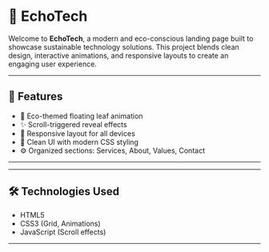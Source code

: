 # 🌱 EchoTech

Welcome to **EchoTech**, a modern and eco-conscious landing page built to showcase sustainable technology solutions. This project blends clean design, interactive animations, and responsive layouts to create an engaging user experience.

---

## 🚀 Features

- 🌿 Eco-themed floating leaf animation
- ✨ Scroll-triggered reveal effects
- 📱 Responsive layout for all devices
- 🎨 Clean UI with modern CSS styling
- ⚙️ Organized sections: Services, About, Values, Contact

---

---

## 🛠️ Technologies Used

- HTML5
- CSS3 (Grid, Animations)
- JavaScript (Scroll effects)
  

---



